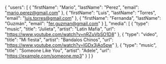 {
  "users": [
    {
      "firstName": "Mario",
      "lastName": "Perez",
      "email": "mario.perez@gmail.com"
    },
    {
      "firstName": "Luis",
      "lastName": "Torres",
      "email": "luis.torres@gmail.com"
    },
    {
      "firstName": "Fernanda",
      "lastName": "Guzmán",
      "email": "fer.guzman@gmail.com"
    }
  ],
  "media": [
    {
      "type": "music",
      "title": "Julieta",
      "artist": "Latin Mafia",
      "url": "https://www.youtube.com/watch?v=nRZuVbSO1D8"
    },
    {
      "type": "video",
      "title": "Mi fiesta",
      "artist": "Bandalos Chinos",
      "url": "https://www.youtube.com/watch?v=IGDx3jAo5pw"
    },
    {
      "type": "music",
      "title": "Someone Like You",
      "artist": "Adele",
      "url": "https://example.com/someone.mp3"
    }
  ]
}

